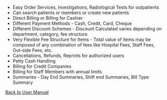* Easy Order Services, Investigations, Radiological Tests for outpatients
* Can search patients or members or create new patients
* Direct Billing or Billing for Cashier
* Different Payment Methods - Cash, Credit, Card, Cheque
* Different Discount Schemes - Discount Calculated varies depending on department, category, fee structure
* Very Flexible Fee Structure for Items - Total value of items may be composed of any combination of fees like Hospital Fees, Staff Fees, Out-side Fees, etc.
* Cancellations, Refunds, Reprints for authorized users
* Petty Cash Handling
* Billing for Credit Companies
* Billing for Staff Members with annual limits
* Summaries - Day End Summaries, Shift end Summaries, Bill Type Summary


[Back to User Manual](https://github.com/hmislk/hmis/wiki/User-Manual)
